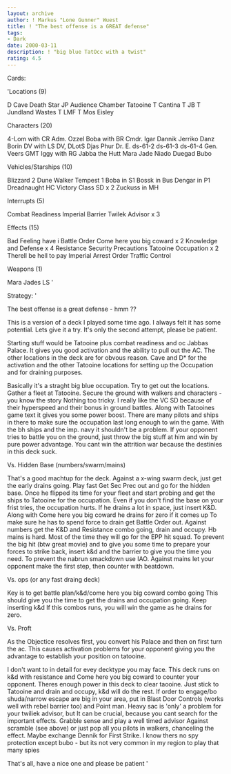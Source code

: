 ```yaml
---
layout: archive
author: ! Markus "Lone Gunner" Wuest
title: ! "The best offense is a GREAT defense"
tags:
- Dark
date: 2000-03-11
description: ! "big blue TatOcc with a twist"
rating: 4.5
---
```

Cards: 

'Locations (9)

D Cave
Death Star
JP Audience Chamber
Tatooine
T Cantina
T JB
T Jundland Wastes
T LMF
T Mos Eisley

Characters (20)

4-Lom with CR
Adm. Ozzel
Boba with BR
Cmdr. Igar
Dannik Jerriko
Danz Borin
DV with LS
DV, DLotS
Djas Phur
Dr. E.
ds-61-2
ds-61-3
ds-61-4
Gen. Veers
GMT
Iggy with RG
Jabba the Hutt
Mara Jade
Niado Duegad
Bubo

Vehicles/Starships (10)

Blizzard 2
Dune Walker
Tempest 1
Boba in S1
Bossk in Bus
Dengar in P1
Dreadnaught HC
Victory Class SD x  2
Zuckuss in MH

Interrupts (5)

Combat Readiness
Imperial Barrier
Twilek Advisor x 3

Effects (15)

Bad Feeling have i
Battle Order
Come here you big coward x 2
Knowledge and Defense x 4
Resistance
Security Precautions
Tatooine Occupation x 2
Therell be hell to pay
Imperial Arrest Order
Traffic Control

Weapons (1)

Mara Jades LS '

Strategy: '

The best offense is a great defense - hmm ??


This is a version of a deck I played some time ago.
I always felt it has some potential. Lets give it
a try. It's only the second attempt, please be patient.

Starting stuff would be Tatooine plus combat readiness
and oc Jabbas Palace. It gives you good activation and
the ability to pull out the AC. The other locations in
the deck are for obvous reason. Cave and D* for the activation
and the other Tatooine locations for setting up the Occupation
and for draining purposes.

Basically it's a straght big blue occupation. Try to get out the
locations. Gather a fleet at Tatooine. Secure the ground with walkers
and characters - you know the story Nothing too tricky. I really
like the VC SD because of their hyperspeed and their bonus in ground battles.
Along with Tatooines game text it gives you some power boost. There are
many pilots and ships in there to make sure the occupation last long enough to
win the game. With the bh ships and the imp. navy it shouldn't be a problem.
If your opponent tries to battle you on the ground, just throw the big stuff at
him and win by pure power advantage. You cant win the attrition war because
the destinies in this deck suck.

Vs. Hidden Base (numbers/swarm/mains)

That's a good machtup for the deck. Against a x-wing swarm deck, just get the early
drains going. Play fast Get Sec Prec out and go for the hidden base. Once he flipped
its time for your fleet and start probing and get the ships to Tatooine
for the occupation. Even if you don't find the base on your frist tries, the occupation
hurts. If he drains a lot in space, just insert K&D. Along with Come here you big coward
he drains for zero if it comes up To make sure he has to spend force to drain get Battle
Order out. Against numbers get the K&D and Resistance combo going, drain and occupy.
Hb mains is hard. Most of the time they will go for the EPP hit squad. To prevent the big hit (btw great movie)
and to give you some time to prepare your forces to strike back, insert k&d and the barrier
to give you the time you need. To prevent the nabrun smackdown use IAO. Against mains let your
opponent make the first step, then counter with beatdown.

Vs. ops (or any fast draing deck)

Key is to get battle plan/k&d/come here you big coward combo going This should
give you the time to get the drains and occupation going. Keep inserting k&d If this combos
runs, you will win the game as he drains for zero.

Vs. Proft

As the Objectice resolves first, you convert his Palace and then on first turn the ac.
This causes activation problems for your opponent giving you the advantage to establish your
position on tatooine.

I don't want to in detail for evey decktype you may face. This deck runs on k&d with
resistance and Come here you big coward to counter your opponent. Theres enough power in
this deck to clear taooine. Just stick to Tatooine and drain and occupy, k&d will do the rest.
If order to engage/bo shuda/narrow escape are big in your area, put in Blast Door Controls (works well
with rebel barrier too) and Point man. Heavy sac is 'only' a problem for your twiliek advisor,
but It can be crucial, because you cant search for the important effects. Grabble sense and play a well timed
advisor Against scramble (see above) or just pop all you pilots in walkers, chanceling the effect.
Maybe exchange Dennik for First Strike. I know thers no spy protection except bubo - but its
not very common in my region to play that many spies

That's all,  have a nice one and please be patient
'